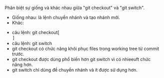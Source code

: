 Phân biệt sự giống và khác nhau giữa "git checkout" và "git switch".

- Giống nhau: là lệnh chuyển nhánh và tạo nhánh mới.
- Khác:
+ câu lệnh: git checkout[<option>]<branch>
+ câu lệnh: git switch <branch>
+ git checkout có chức năng khôi phục files trong working tree từ commit trước.
+ git checkout được dùng phổ biến hơn git switch vì có nhieeuft chức năng hơn.
+ git switch chỉ dùng để chuyển nhánh và ít được sử dụng hơn.
